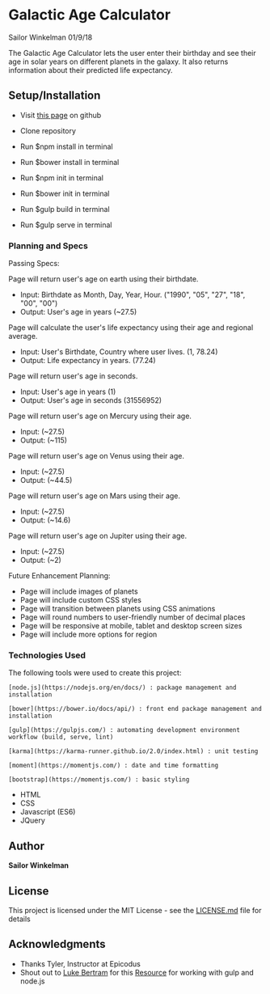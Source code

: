 # Galactic Age Calculator
Sailor Winkelman
01/9/18


The Galactic Age Calculator lets the user enter their birthday and see their age in solar years on different planets in the galaxy. It also returns information about their predicted life expectancy.

## Setup/Installation

* Visit [this page](https://sailor27.github.io/galactic-age/)
 on github

* Clone repository
* Run $npm install in terminal
* Run $bower install in terminal
* Run $npm init in terminal
* Run $bower init in terminal
* Run $gulp build in terminal
* Run $gulp serve in terminal

### Planning and Specs

Passing Specs:

Page will return user's age on earth using their birthdate.
* Input: Birthdate as Month, Day, Year, Hour. ("1990", "05", "27", "18", "00", "00")
* Output: User's age in years (~27.5)

Page will calculate the user's life expectancy using their age and regional average.
* Input: User's Birthdate, Country where user lives. (1, 78.24)
* Output: Life expectancy in years. (77.24)

Page will return user's age in seconds.
* Input: User's age in years (1)
* Output: User's age in seconds (31556952)

Page will return user's age on Mercury using their age.
* Input: (~27.5)
* Output: (~115)

Page will return user's age on Venus using their age.
* Input: (~27.5)
* Output: (~44.5)

Page will return user's age on Mars using their age.
* Input: (~27.5)
* Output: (~14.6)

Page will return user's age on Jupiter using their age.
* Input: (~27.5)
* Output: (~2)

Future Enhancement Planning:

* Page will include images of planets
* Page will include custom CSS styles
* Page will transition between planets using CSS animations
* Page will round numbers to user-friendly number of decimal places
* Page will be responsive at mobile, tablet and desktop screen sizes
* Page will include more options for region


### Technologies Used

The following tools were used to create this project:

```
[node.js](https://nodejs.org/en/docs/) : package management and installation
```

```
[bower](https://bower.io/docs/api/) : front end package management and installation
```

```
[gulp](https://gulpjs.com/) : automating development environment workflow (build, serve, lint)
```

```
[karma](https://karma-runner.github.io/2.0/index.html) : unit testing
```

```
[moment](https://momentjs.com/) : date and time formatting
```

```
[bootstrap](https://momentjs.com/) : basic styling
```

* HTML
* CSS
* Javascript (ES6)
* JQuery


## Author

 **Sailor Winkelman**

## License

This project is licensed under the MIT License - see the [LICENSE.md](LICENSE.md) file for details

## Acknowledgments

* Thanks Tyler, Instructor at Epicodus
* Shout out to [Luke Bertram](https://github.com/lukebertram) for this [Resource](https://github.com/lukebertram/js-boilerplate/blob/master/JS_PROJECT_SETUP.md) for working with gulp and node.js
